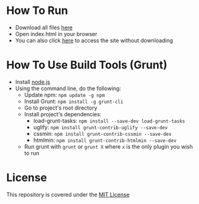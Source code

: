 # How To Run
* Download all files [here](https://github.com/ncaron/Neighbourhood-Map/archive/master.zip)
* Open index.html in your browser
* You can also click [here](http://ncaron.github.io/Neighbourhood-Map/) to access the site without downloading

# How To Use Build Tools (Grunt)
* Install [node.js](http://nodejs.org)
* Using the command line, do the following:
  * Update npm: `npm update -g npm`
  * Install Grunt: `npm install -g grunt-cli`
  * Go to project's root directory
  * Install project's dependencies:
    * load-grunt-tasks: `npm install --save-dev load-grunt-tasks`
	* uglify: `npm install grunt-contrib-uglify --save-dev`
	* cssmin: `npm install grunt-contrib-cssmin --save-dev`
	* htmlmin: `npm install grunt-contrib-htmlmin --save-dev`
  * Run grunt with `grunt` or `grunt X` where `x` is the only plugin you wish to run

# License
This repository is covered under the [MIT License](LICENSE)